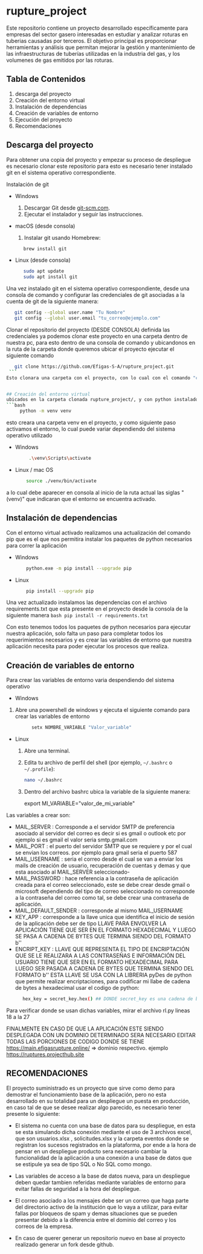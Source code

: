 # rupture_project

Este repositorio contiene un proyecto desarrollado específicamente para empresas del sector gasero interesadas en estudiar y analizar roturas en tuberias causadas por terceros. El objetivo principal es proporcionar herramientas y análisis que permitan mejorar la gestión y mantenimiento de las infraestructuras de tuberías utilizadas en la industria del gas, y los volumenes de gas emitidos por las roturas.

## Tabla de Contenidos

1. descarga del proyecto
2. Creación del entorno virtual
3. Instalación de dependencias
4. Creación de variables de entorno
5. Ejecución del proyecto
6. Recomendaciones

## Descarga del proyecto

Para obtener una copia del proyecto y empezar su proceso de despliegue es necesario clonar este repositorio para esto es necesario tener instalado git en el sistema operativo correspondiente.

Instalación de git 

* Windows
  1) Descargar Git desde [git-scm.com](https://git-scm.com/).
  2) Ejecutar el instalador y seguir las instrucciones.

* macOS (desde consola)
  1) Instalar git usando Homebrew:
    ```bash
       brew install git
* Linux (desde consola)
   ```bash
      sudo apt update
      sudo apt install git

Una vez instalado git en el sistema operativo correspondiente, desde una consola de comando y configurar las credenciales de git asociadas a la cuenta de git de la siguiente manera:

   ```bash
      git config --global user.name "Tu Nombre"
      git config --global user.email "tu_correo@ejemplo.com"
   ```
Clonar el repositorio del proyecto (DESDE CONSOLA)
definida las credenciales ya podemos clonar este proyecto en una carpeta dentro de nuestra pc, para esto dentro de una consola de comando y ubicandonos en la ruta de la carpeta donde queremos ubicar el proyecto ejecutar el siguiente comando
   
   ```bash
      git clone https://github.com/Efigas-S-A/rupture_project.git
    ```
Esto clonara una carpeta con el proyecto, con lo cual con el comando "cd rupture_project" , podemos dirigirnos a la carpeta del proyecto donde encontraremos todos los elementos para ejecutar la aplicación, la cual podemos abrir en un IDE de codigo como visual studio code mediante el comando "code ./" en caso tal de que ya lo tengamos instalado.


## Creación del entorno virtual
ubicados en la carpeta clonada rupture_project/, y con python instalado en el pc, realizamos la creación del entorno virtual de trabajo, mediante el siguiente comando en consola
  ```bash
        python -m venv venv
   ```
esto creara una carpeta venv en el proyecto, y como siguiente paso activamos el entorno, lo cual puede variar dependiendo del sistema operativo utilizado

 * Windows
   ```bash
        .\venv\Scripts\activate
    ```
* Linux / mac OS
    ```bash
        source ./venv/bin/activate
     ```
a lo cual debe aparecer en consola al inicio de la ruta actual  las siglas "(venv)" que indicaran que el entorno se encuentra activado.

## Instalación de dependencias
  Con el entorno virtual activado realizamos una actualización del comando pip que es el que nos permitira instalar los paquetes de python necesarios para correr la aplicación
  * Windows
    ```bash
        python.exe -m pip install --upgrade pip
     ```
  * Linux
    ```bash
        pip install --upgrade pip
     ```

  Una vez actualizado instalamos las dependencias con el archivo requirements.txt que esta presente en el proyecto desde la consola de la siguiente manera
    ```bash
        pip install -r requirements.txt
     ```

  Con esto tenemos todos los paquetes de python necesarios para ejecutar nuestra aplicación, solo falta un paso para completar todos los requerimientos necesarios y es crear las variables de entorno que nuestra aplicación necesita para poder ejecutar los procesos que realiza.

## Creación de variables de entorno
Para crear las variables de entorno varia despendiendo del sistema operativo 

* Windows

 1) Abre una powershell de windows y ejecuta el siguiente comando para crear las variables de entorno
    ```bash
          setx NOMBRE_VARIABLE "Valor_variable"
     ```
 * Linux

    1)  Abre una terminal.
    
    2) Edita tu archivo de perfil del shell (por ejemplo, `~/.bashrc` o `~/.profile`):
    
       ```bash
       nano ~/.bashrc
        ```
    3) Dentro del archivo bashrc ubica la variable de la siguiente manera:

       export MI_VARIABLE="valor_de_mi_variable"

Las variables a crear son:

- MAIL_SERVER : Corresponde a el servidor SMTP de preferencia asociado al servidor del correo es decir si es gmail o outlook etc por ejemplo si es gmail el valor seria smtp.gmail.com
- MAIL_PORT : el puerto del servidor SMTP que se requiere y por el cual se envian los correos.  por ejemplo para gmail seria el puerto 587
- MAIL_USERNAME : seria el correo desde el cual se van a enviar los mails de creación de usuario, recuperación de cuentas y demas y que esta asociado al MAIL_SERVER seleccionado-
- MAIL_PASSWORD : hace referencia a la contraseña de aplicación creada para el correo seleccionado, este se debe crear desde gmail o microsoft dependiendo del tipo de correo seleccionado no corresponde a la contraseña del correo como tal, se debe crear una contraseña de aplicación.
- MAIL_DEFAULT_SENDER : corresponde al mismo MAIL_USERNAME
- KEY_APP : corresponde a la llave unica que identifica el inicio de sesión de la aplicación debe ser de tipo LLAVE PARA ENVOLVER LA APLICACIÓN TIENE QUE SER EN EL FORMATO HEXADECIMAL Y LUEGO SE PASA A CADENA DE BYTES QUE TERMINA SIENDO DEL FORMATO b''
- ENCRIPT_KEY : LLAVE QUE REPRESENTA EL TIPO DE ENCRIPTACIÓN QUE SE LE REALIZARA A LAS CONTRASEÑAS E INFORMACIÓN DEL USUARIO TIENE QUE SER EN EL FORMATO HEXADECIMAL PARA LUEGO SER PASADA A CADENA DE BYTES QUE TERMINA SIENDO DEL FORMATO b'' ESTA LLAVE SE USA CON LA LIBRERIA pyDes de python que permite realizar encriptaciones, para codificar mi llabe de cadena de bytes a hexadecimal usar el codigo de python:

```bash
      hex_key = secret_key.hex() ## DONDE secret_key es una cadena de bytes en b''

 ```
Para verificar donde se usan dichas variables, mirar el archivo rl.py lineas 18 a la 27

FINALMENTE EN CASO DE QUE LA APLICACIÓN ESTE SIENDO DESPLEGADA CON UN DOMINIO DETERMINADO SERA NECESARIO EDITAR TODAS LAS PORCIONES DE CODIGO DONDE SE TIENE
https://main.efigasrupture.online/ => dominio respectivo. ejemplo https://ruptures.projecthub.site


## RECOMENDACIONES

El proyecto suministrado es un proyecto que sirve como demo para demostrar el funcionamiento base de la aplicación, pero no esta desarrollado en su totalidad para un despliegue un puesta en producción, en caso tal de que se desee realizar algo parecido, es necesario tener presente lo siguiente:

 - El sistema no cuenta con una base de datos para su despliegue, en esta se esta simulando dicha conexión mediante el uso de 3 archivos excel, que son usuarios.xlsx , solicitudes.xlsx y la carpeta eventos donde se registran los sucesos registrados en la plataforma, por ende a la hora de pensar en un despliegue producto sera necesario cambiar la funcionalidad de la aplicación a una conexión a una base de datos que se estipule ya sea de tipo SQL o No SQL como mongo.
-  Las variables de acceso a la base de datos nueva, para un despliegue deben quedar tambien referidas mediante variables de entorno para evitar fallas de seguridad a la hora del despliegue.
-  El correo asociado a los mensajes debe ser un correo que haga parte del directorio activo de la institución que lo vaya a utilizar, para evitar fallas por bloqueos de spam y demas situaciones que se pueden presentar debido a la diferencia entre el dominio del correo y los correos de la empresa.

- En caso de querer generar un repositorio nuevo en base al proyecto realizado generar un fork desde github.




